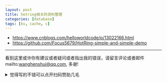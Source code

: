 ```yaml
---
layout: post
title: hotring相关的资料整理
categories: [database]
tags: [kv, cache, c]
---
```

  


 

- https://www.cnblogs.com/helloworldcode/p/13022166.html
- https://github.com/Focus5679/HotRing-simple-and-simple-demo


---

看到这里或许你有建议或者疑问或者指出我的错误，请留言评论或者邮件mailto:wanghenshui@qq.com, 多谢! 
<details>
<summary>觉得写的不错可以点开扫码赞助几毛</summary>
<img src="https://wanghenshui.github.io/assets/wepay.png" alt="微信转账">
</details>
